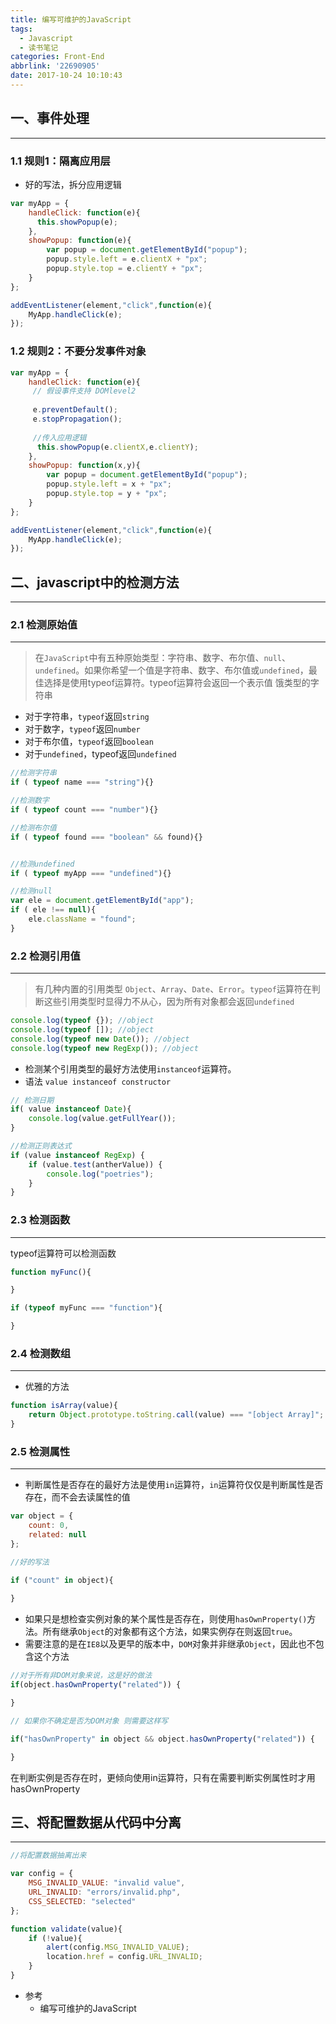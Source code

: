 ```yaml
---
title: 编写可维护的JavaScript
tags:
  - Javascript
  - 读书笔记
categories: Front-End
abbrlink: '22690905'
date: 2017-10-24 10:10:43
---
```



## 一、事件处理
---

### 1.1 规则1：隔离应用层

- 好的写法，拆分应用逻辑

```js
var myApp = {
    handleClick: function(e){
      this.showPopup(e);  
    },
    showPopup: function(e){
        var popup = document.getElementById("popup");
        popup.style.left = e.clientX + "px";
        popup.style.top = e.clientY + "px";
    }
};

addEventListener(element,"click",function(e){
    MyApp.handleClick(e);
});

```

### 1.2 规则2：不要分发事件对象

```js
var myApp = {
    handleClick: function(e){
     // 假设事件支持 DOMlevel2
     
     e.preventDefault();
     e.stopPropagation();
     
     //传入应用逻辑
      this.showPopup(e.clientX,e.clientY);  
    },
    showPopup: function(x,y){
        var popup = document.getElementById("popup");
        popup.style.left = x + "px";
        popup.style.top = y + "px";
    }
};

addEventListener(element,"click",function(e){
    MyApp.handleClick(e);
});

```

## 二、javascript中的检测方法
---

### 2.1 检测原始值
---

> 在`JavaScript`中有五种原始类型：字符串、数字、布尔值、`null`、`undefined`。如果你希望一个值是字符串、数字、布尔值或`undefined`，最佳选择是使用typeof运算符。typeof运算符会返回一个表示值 饿类型的字符串
 
- 对于字符串，`typeof`返回`string`
- 对于数字，`typeof`返回`number`
- 对于布尔值，`typeof`返回`boolean`
- 对于`undefined`，typeof返回`undefined`
 

```js
//检测字符串
if ( typeof name === "string"){}

//检测数字
if ( typeof count === "number"){}

//检测布尔值
if ( typeof found === "boolean" && found){}


//检测undefined
if ( typeof myApp === "undefined"){}

//检测null
var ele = document.getElementById("app");
if ( ele !== null){
    ele.className = "found";
}
```

### 2.2 检测引用值
---

> 有几种内置的引用类型 `Object`、`Array`、`Date`、`Error`。`typeof`运算符在判断这些引用类型时显得力不从心，因为所有对象都会返回`undefined`

```js
console.log(typeof {}); //object
console.log(typeof []); //object
console.log(typeof new Date()); //object
console.log(typeof new RegExp()); //object
```

- 检测某个引用类型的最好方法使用`instanceof`运算符。  
- 语法 `value instanceof constructor`

```js
// 检测日期
if( value instanceof Date){
    console.log(value.getFullYear());
}

//检测正则表达式
if (value instanceof RegExp) {
    if (value.test(antherValue)) {
        console.log("poetries");
    }
}
```


### 2.3 检测函数
---

typeof运算符可以检测函数

```js
function myFunc(){

}

if (typeof myFunc === "function"){

}

```

### 2.4 检测数组
---

- 优雅的方法

```js
function isArray(value){
    return Object.prototype.toString.call(value) === "[object Array]";
}
```

### 2.5 检测属性
---

- 判断属性是否存在的最好方法是使用`in`运算符，`in`运算符仅仅是判断属性是否存在，而不会去读属性的值

```js
var object = {
    count: 0,
    related: null
};

//好的写法

if ("count" in object){
    
}
```

- 如果只是想检查实例对象的某个属性是否存在，则使用`hasOwnProperty()`方法。所有继承`Object`的对象都有这个方法，如果实例存在则返回`true`。
- 需要注意的是在`IE8`以及更早的版本中，`DOM`对象并非继承`Object`，因此也不包含这个方法

```js
//对于所有非DOM对象来说，这是好的做法
if(object.hasOwnProperty("related")) {

}

// 如果你不确定是否为DOM对象 则需要这样写

if("hasOwnProperty" in object && object.hasOwnProperty("related")) {

}
```

在判断实例是否存在时，更倾向使用in运算符，只有在需要判断实例属性时才用hasOwnProperty


## 三、将配置数据从代码中分离
---

```js
//将配置数据抽离出来

var config = {
    MSG_INVALID_VALUE: "invalid value",
    URL_INVALID: "errors/invalid.php",
    CSS_SELECTED: "selected"
};

function validate(value){
    if (!value){
        alert(config.MSG_INVALID_VALUE);
        location.href = config.URL_INVALID;
    }
}
```

- 参考
  - 编写可维护的JavaScript
